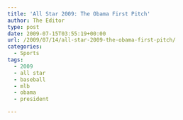 ```yaml
---
title: 'All Star 2009: The Obama First Pitch'
author: The Editor
type: post
date: 2009-07-15T03:55:19+00:00
url: /2009/07/14/all-star-2009-the-obama-first-pitch/
categories:
  - Sports
tags:
  - 2009
  - all star
  - baseball
  - mlb
  - obama
  - president

---
```

